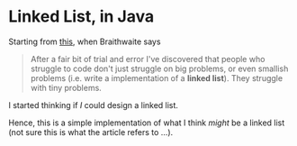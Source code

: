 Linked List, in Java
====================

Starting from [this](http://www.codinghorror.com/blog/2007/02/why-cant-programmers-program.html), when Braithwaite says

> After a fair bit of trial and error I've discovered that people who struggle to code don't just struggle on big problems, or even smallish problems (i.e. write a implementation of a **linked list**). They struggle with tiny problems.

I started thinking if _I_ could design a linked list.

Hence, this is a simple implementation of what I think _might_ be a linked list (not sure this is what the article refers to ...).
